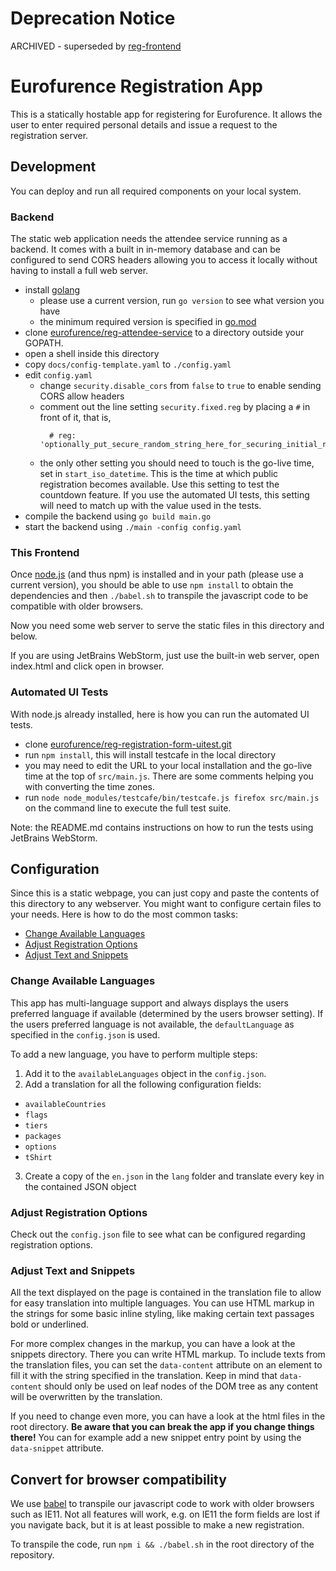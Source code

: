 # Deprecation Notice

ARCHIVED - superseded by [reg-frontend](https://github.com/eurofurence/reg-frontend)

# Eurofurence Registration App

This is a statically hostable app for registering for Eurofurence. It allows the user to enter required personal details and issue a request to the registration server.

## Development

You can deploy and run all required components on your local system.

### Backend

The static web application needs the attendee service running as a backend. It comes with a built in in-memory database
and can be configured to send CORS headers allowing you to access it locally without having to install a full web server.

* install [golang](https://golang.org/)
    * please use a current version, run `go version` to see what version you have
    * the minimum required version is specified in [go.mod](https://github.com/eurofurence/reg-attendee-service/blob/master/go.mod)
* clone [eurofurence/reg-attendee-service](https://github.com/eurofurence/reg-attendee-service.git) to a directory 
  outside your GOPATH.
* open a shell inside this directory
* copy `docs/config-template.yaml` to `./config.yaml`
* edit `config.yaml`
    * change `security.disable_cors` from `false` to `true` to enable sending CORS allow headers
    * comment out the line setting `security.fixed.reg` by placing a `#` in front of it, that is,
      ```
        # reg: 'optionally_put_secure_random_string_here_for_securing_initial_reg'
      ```
    * the only other setting you should need to touch is the go-live time, set in `start_iso_datetime`. This is 
      the time at which public registration becomes available. Use this setting to test the countdown feature.
      If you use the automated UI tests, this setting will need to match up with the value used in the tests.
* compile the backend using `go build main.go`
* start the backend using `./main -config config.yaml`

### This Frontend

Once [node.js](https://nodejs.org/en/download/) (and thus npm) is installed and in your path (please use a current version),
you should be able to use `npm install` to obtain the dependencies and then `./babel.sh` to transpile the javascript code to be compatible
with older browsers.

Now you need some web server to serve the static files in this directory and below.

If you are using JetBrains WebStorm, just use the built-in web server, open index.html and click open in browser.

### Automated UI Tests

With node.js already installed, here is how you can run the automated UI tests.

* clone [eurofurence/reg-registration-form-uitest.git](https://github.com/eurofurence/reg-registration-form-uitest.git)
* run `npm install`, this will install testcafe in the local directory
* you may need to edit the URL to your local installation and the go-live time at the top of `src/main.js`. There
  are some comments helping you with converting the time zones.
* run `node node_modules/testcafe/bin/testcafe.js firefox src/main.js` on the command line to execute the full test suite.

Note: the README.md contains instructions on how to run the tests using JetBrains WebStorm.

## Configuration

Since this is a static webpage, you can just copy and paste the contents of this directory to any webserver. You might want to configure certain files to your needs. Here is how to do the most common tasks:

- [Change Available Languages](#change-available-languages)
- [Adjust Registration Options](#adjust-registration-options)
- [Adjust Text and Snippets](#adjust-text-and-snippets)

### Change Available Languages

This app has multi-language support and always displays the users preferred language if available (determined by the users browser setting). If the users preferred language is not available, the `defaultLanguage` as specified in the `config.json` is used.

To add a new language, you have to perform multiple steps:

1. Add it to the `availableLanguages` object in the `config.json`.
2. Add a translation for all the following configuration fields:

- `availableCountries`
- `flags`
- `tiers`
- `packages`
- `options`
- `tShirt`

3. Create a copy of the `en.json` in the `lang` folder and translate every key in the contained JSON object

### Adjust Registration Options

Check out the `config.json` file to see what can be configured regarding registration options.

### Adjust Text and Snippets

All the text displayed on the page is contained in the translation file to allow for easy translation into multiple languages. You can use HTML markup in the strings for some basic inline styling, like making certain text passages bold or underlined.

For more complex changes in the markup, you can have a look at the snippets directory. There you can write HTML markup. To include texts from the translation files, you can set the `data-content` attribute on an element to fill it with the string specified in the translation. Keep in mind that `data-content` should only be used on leaf nodes of the DOM tree as any content will be overwritten by the translation.

If you need to change even more, you can have a look at the html files in the root directory. **Be aware that you can break the app if you change things there!** You can for example add a new snippet entry point by using the `data-snippet` attribute.

## Convert for browser compatibility

We use [babel](https://babeljs.io/rep) to transpile our javascript code to work with older browsers such as IE11. Not all features
will work, e.g. on IE11 the form fields are lost if you navigate back, but it is at least possible to make a new registration.
 
To transpile the code, run ```npm i && ./babel.sh``` in the root directory of the repository.
